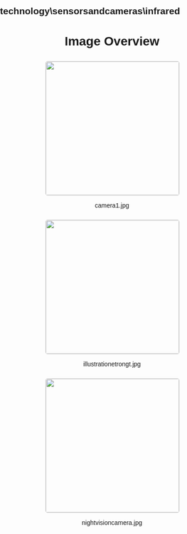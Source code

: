 ## technology\sensorsandcameras\infrared
<style>
    body {
        font-family: Arial, sans-serif;
        margin: 0;
        padding: 0;
    }
    .image-gallery {
        display: flex;
        flex-wrap: wrap;
        gap: 10px;
        justify-content: center;
        padding: 10px;
    }
    .image-gallery img {
        width: 300px;
        height: auto;
        border: 1px solid #ddd;
        border-radius: 5px;
    }
    .image-gallery div {
        flex: 1 1 calc(33.333% - 20px); /* Three images per row on large screens */
        max-width: 300px;
        text-align: center;
    }
    @media (max-width: 768px) {
        .image-gallery div {
            flex: 1 1 calc(50% - 20px); /* Two images per row on medium screens */
        }
    }
    @media (max-width: 480px) {
        .image-gallery div {
            flex: 1 1 100%; /* One image per row on small screens */
        }
    }
</style>
<h1 style ="text-align: center;"> Image Overview </h1> <div class="image-gallery">
<div>
<img src="https://media.evkx.net/multimedia/technology/sensorsandcameras/infrared/camera1_st.jpg">
<p>camera1.jpg</p>
</div>
<div>
<img src="https://media.evkx.net/multimedia/technology/sensorsandcameras/infrared/illustrationetrongt_st.jpg">
<p>illustrationetrongt.jpg</p>
</div>
<div>
<img src="https://media.evkx.net/multimedia/technology/sensorsandcameras/infrared/nightvisioncamera_st.jpg">
<p>nightvisioncamera.jpg</p>
</div>
</div>
